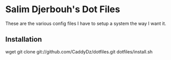 # Salim Djerbouh's Dot Files

These are the various config files I have to setup a system
the way I want it.

## Installation
wget 
    git clone git://github.com/CaddyDz/dotfiles.git
    dotfiles/install.sh
